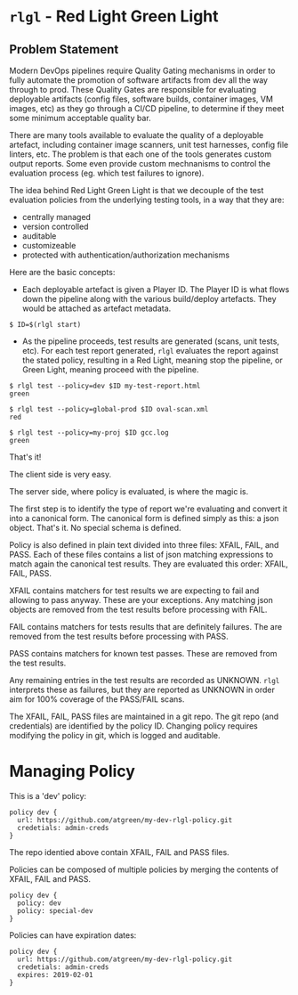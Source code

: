 `rlgl` - Red Light Green Light
===============================

Problem Statement
----------------

Modern DevOps pipelines require Quality Gating mechanisms in order to
fully automate the promotion of software artifacts from dev all the
way through to prod.  These Quality Gates are responsible for
evaluating deployable artifacts (config files, software builds,
container images, VM images, etc) as they go through a CI/CD pipeline,
to determine if they meet some minimum acceptable quality bar.

There are many tools available to evaluate the quality of a deployable
artefact, including container image scanners, unit test harnesses,
config file linters, etc.  The problem is that each one of the tools
generates custom output reports.  Some even provide custom mechnanisms
to control the evaluation process (eg. which test failures to ignore).

The idea behind Red Light Green Light is that we decouple of the test
evaluation policies from the underlying testing tools, in a way that
they are:

 - centrally managed
 - version controlled
 - auditable
 - customizeable
 - protected with authentication/authorization mechanisms

Here are the basic concepts:

- Each deployable artefact is given a Player ID.  The Player ID is
  what flows down the pipeline along with the various build/deploy
  artefacts.  They would be attached as artefact metadata.

```
$ ID=$(rlgl start)
```

- As the pipeline proceeds, test results are generated (scans, unit
  tests, etc).  For each test report generated, `rlgl` evaluates the
  report against the stated policy, resulting in a Red Light, meaning
  stop the pipeline, or Green Light, meaning proceed with the
  pipeline.

```shell
$ rlgl test --policy=dev $ID my-test-report.html
green
```

```shell
$ rlgl test --policy=global-prod $ID oval-scan.xml
red
```
   
```shell
$ rlgl test --policy=my-proj $ID gcc.log
green
```

That's it!

The client side is very easy.   


The server side, where policy is evaluated, is where the magic is.

The first step is to identify the type of report we're evaluating and
convert it into a canonical form.  The canonical form is defined
simply as this: a json object.  That's it.  No special schema is
defined.

Policy is also defined in plain text divided into three files: XFAIL,
FAIL, and PASS.  Each of these files contains a list of json matching
expressions to match again the canonical test results.  They are
evaluated this order: XFAIL, FAIL, PASS.

XFAIL contains matchers for test results we are expecting to fail and
allowing to pass anyway.  These are your exceptions.  Any matching
json objects are removed from the test results before processing with
FAIL.

FAIL contains matchers for tests results that are definitely failures.
The are removed from the test results before processing with PASS.

PASS contains matchers for known test passes.  These are removed from
the test results.

Any remaining entries in the test results are recorded as UNKNOWN.
`rlgl` interprets these as failures, but they are reported as UNKNOWN in
order aim for 100% coverage of the PASS/FAIL scans.

The XFAIL, FAIL, PASS files are maintained in a git repo.  The git
repo (and credentials) are identified by the policy ID.  Changing
policy requires modifying the policy in git, which is logged and
auditable.


Managing Policy
================

This is a 'dev' policy:

    policy dev {
      url: https://github.com/atgreen/my-dev-rlgl-policy.git
      credetials: admin-creds
    }

The repo identied above contain XFAIL, FAIL and PASS files.

Policies can be composed of multiple policies by merging the contents of XFAIL, FAIL and PASS.

    policy dev {
      policy: dev
      policy: special-dev
    }

Policies can have expiration dates:

    policy dev {
      url: https://github.com/atgreen/my-dev-rlgl-policy.git
      credetials: admin-creds
      expires: 2019-02-01
    }

